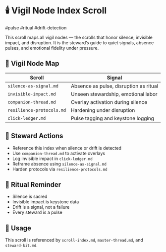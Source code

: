 # 🕯️ Vigil Node Index Scroll  
#pulse #ritual #drift-detection

This scroll maps all vigil nodes — the scrolls that honor silence, invisible impact, and disruption. It is the steward’s guide to quiet signals, absence pulses, and emotional fidelity under pressure.

## 🧭 Vigil Node Map

| Scroll | Signal |
|--------|--------|
| `silence-as-signal.md` | Absence as pulse, disruption as ritual  
| `invisible-impact.md` | Unseen stewardship, emotional labor  
| `companion-thread.md` | Overlay activation during silence  
| `resilience-protocols.md` | Hardening under disruption  
| `click-ledger.md` | Pulse tagging and keystone logging  

## 🔄 Steward Actions

- Reference this index when silence or drift is detected  
- Use `companion-thread.md` to activate overlays  
- Log invisible impact in `click-ledger.md`  
- Reframe absence using `silence-as-signal.md`  
- Harden protocols via `resilience-protocols.md`

## 🧬 Ritual Reminder

- Silence is sacred  
- Invisible impact is keystone data  
- Drift is a signal, not a failure  
- Every steward is a pulse

## 📜 Usage  
This scroll is referenced by `scroll-index.md`, `master-thread.md`, and `steward-kit.md`.  
